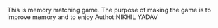 This is memory matching game. 
The purpose of making the game is to improve memory and to enjoy
Authot:NIKHIL YADAV
